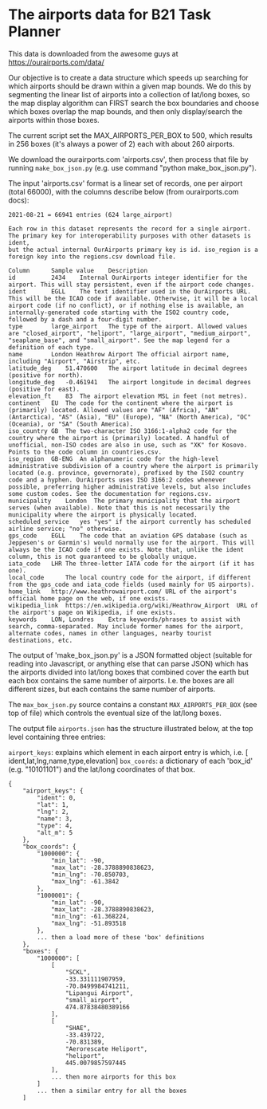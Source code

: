 # The airports data for B21 Task Planner

This data is downloaded from the awesome guys at https://ourairports.com/data/

Our objective is to create a data structure which speeds up searching for which airports should be drawn within a given map bounds. We do
this by segmenting the linear list of airports into a collection of lat/long boxes, so the map display algorithm can FIRST search the box
boundaries and choose which boxes overlap the map bounds, and then only display/search the airports within those boxes.

The current script set the MAX_AIRPORTS_PER_BOX to 500, which results in 256 boxes (it's always a power of 2) each with about 260 airports.

We download the ourairports.com 'airports.csv', then process that file by running `make_box_json.py` (e.g. use command "python make_box_json.py").

The input 'airports.csv' format is a linear set of records, one per airport (total 66000), with the columns describe below (from ourairports.com docs):

```
2021-08-21 = 66941 entries (624 large_airport)

Each row in this dataset represents the record for a single airport. The primary key for interoperability purposes with other datasets is ident,
but the actual internal OurAirports primary key is id. iso_region is a foreign key into the regions.csv download file.

Column	    Sample value	Description
id          2434	Internal OurAirports integer identifier for the airport. This will stay persistent, even if the airport code changes.
ident       EGLL	The text identifier used in the OurAirports URL. This will be the ICAO code if available. Otherwise, it will be a local airport code (if no conflict), or if nothing else is available, an internally-generated code starting with the ISO2 country code, followed by a dash and a four-digit number.
type        large_airport	The type of the airport. Allowed values are "closed_airport", "heliport", "large_airport", "medium_airport", "seaplane_base", and "small_airport". See the map legend for a definition of each type.
name	    London Heathrow Airport	The official airport name, including "Airport", "Airstrip", etc.
latitude_deg    51.470600	The airport latitude in decimal degrees (positive for north).
longitude_deg	-0.461941	The airport longitude in decimal degrees (positive for east).
elevation_ft	83	The airport elevation MSL in feet (not metres).
continent	EU	The code for the continent where the airport is (primarily) located. Allowed values are "AF" (Africa), "AN" (Antarctica), "AS" (Asia), "EU" (Europe), "NA" (North America), "OC" (Oceania), or "SA" (South America).
iso_country	GB	The two-character ISO 3166:1-alpha2 code for the country where the airport is (primarily) located. A handful of unofficial, non-ISO codes are also in use, such as "XK" for Kosovo. Points to the code column in countries.csv.
iso_region	GB-ENG	An alphanumeric code for the high-level administrative subdivision of a country where the airport is primarily located (e.g. province, governorate), prefixed by the ISO2 country code and a hyphen. OurAirports uses ISO 3166:2 codes whenever possible, preferring higher administrative levels, but also includes some custom codes. See the documentation for regions.csv.
municipality	London	The primary municipality that the airport serves (when available). Note that this is not necessarily the municipality where the airport is physically located.
scheduled_service	yes	"yes" if the airport currently has scheduled airline service; "no" otherwise.
gps_code	EGLL	The code that an aviation GPS database (such as Jeppesen's or Garmin's) would normally use for the airport. This will always be the ICAO code if one exists. Note that, unlike the ident column, this is not guaranteed to be globally unique.
iata_code	LHR	The three-letter IATA code for the airport (if it has one).
local_code		The local country code for the airport, if different from the gps_code and iata_code fields (used mainly for US airports).
home_link	http://www.heathrowairport.com/	URL of the airport's official home page on the web, if one exists.
wikipedia_link	https://en.wikipedia.org/wiki/Heathrow_Airport	URL of the airport's page on Wikipedia, if one exists.
keywords	LON, Londres	Extra keywords/phrases to assist with search, comma-separated. May include former names for the airport, alternate codes, names in other languages, nearby tourist destinations, etc.
```

The output of 'make_box_json.py' is a JSON formatted object (suitable for reading into Javascript, or anything else that can parse JSON)
which has the airports divided into lat/long boxes that combined cover the earth but each box contains the same number of airports. I.e.
the boxes are all different sizes, but each contains the same number of airports.

The `max_box_json.py` source contains a constant `MAX_AIRPORTS_PER_BOX` (see top of file) which controls the eventual size of the
lat/long boxes.

The output file `airports.json` has the structure illustrated below, at the top level containing three entries:

`airport_keys`: explains which element in each airport entry is which, i.e. [ ident,lat,lng,name,type,elevation]
`box_coords`: a dictionary of each 'box_id' (e.g. "10101101") and the lat/long coordinates of that box.

```
{
    "airport_keys": {
        "ident": 0,
        "lat": 1,
        "lng": 2,
        "name": 3,
        "type": 4,
        "alt_m": 5
    },
    "box_coords": {
        "1000000": {
            "min_lat": -90,
            "max_lat": -28.3788890838623,
            "min_lng": -70.850703,
            "max_lng": -61.3842
        },
        "1000001": {
            "min_lat": -90,
            "max_lat": -28.3788890838623,
            "min_lng": -61.368224,
            "max_lng": -51.893518
        },
        ... then a load more of these 'box' definitions
    },
    "boxes": {
        "1000000": [
            [
                "SCKL",
                -33.331111907959,
                -70.8499984741211,
                "Lipangui Airport",
                "small_airport",
                474.87838480389166
            ],
            [
                "SHAE",
                -33.439722,
                -70.831389,
                "Aerorescate Heliport",
                "heliport",
                445.0079857597445
            ],
            ... then more airports for this box
        ]
        ... then a similar entry for all the boxes
    ]
```
